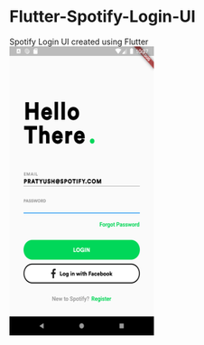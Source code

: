 # Flutter-Spotify-Login-UI
Spotify Login UI created using Flutter
<img src="/Screenshot.png" alt="Screenshot" width="256" height="512">


